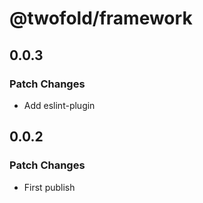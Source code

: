 # @twofold/framework

## 0.0.3

### Patch Changes

- Add eslint-plugin

## 0.0.2

### Patch Changes

- First publish
